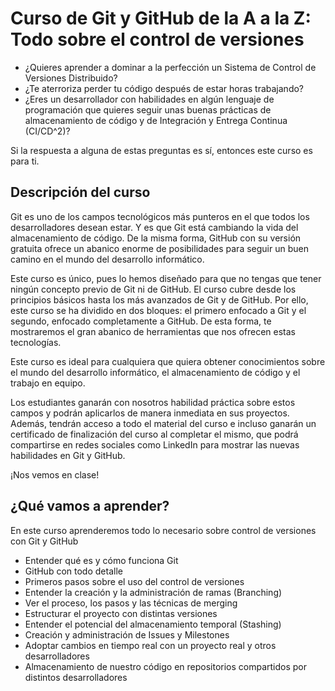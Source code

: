 # Curso de Git y GitHub de la A a la Z: Todo sobre el control de versiones

* ¿Quieres aprender a dominar a la perfección un Sistema de Control de Versiones Distribuido?
* ¿Te aterroriza perder tu código después de estar horas trabajando?
* ¿Eres un desarrollador con habilidades en algún lenguaje de programación que quieres seguir unas buenas prácticas de almacenamiento de código y de Integración y Entrega Continua (CI/CD^2)?

Si la respuesta a alguna de estas preguntas es sí, entonces este curso es para ti.

## Descripción del curso

Git es uno de los campos tecnológicos más punteros en el que todos los desarrolladores desean estar. Y es que Git está cambiando la vida del almacenamiento de código. De la misma forma, GitHub con su versión gratuita ofrece un abanico enorme de posibilidades para seguir un buen camino en el mundo del desarrollo informático.

Este curso es único, pues lo hemos diseñado para que no tengas que tener ningún concepto previo de Git ni de GitHub. El curso cubre desde los principios básicos hasta los más avanzados de Git y de GitHub. Por ello, este curso se ha dividido en dos bloques: el primero enfocado a Git y el segundo, enfocado completamente a GitHub. De esta forma, te mostraremos el gran abanico de herramientas que nos ofrecen estas tecnologías.

Este curso es ideal para cualquiera que quiera obtener conocimientos sobre el mundo del desarrollo informático, el almacenamiento de código y el trabajo en equipo. 

Los estudiantes ganarán con nosotros habilidad práctica sobre estos campos y podrán aplicarlos de manera inmediata en sus proyectos. Además, tendrán acceso a todo el material del curso e incluso ganarán un certificado de finalización del curso al completar el mismo, que podrá compartirse en redes sociales como LinkedIn para mostrar las nuevas habilidades en Git y GitHub. 

¡Nos vemos en clase!

## ¿Qué vamos a aprender?

En este curso aprenderemos todo lo necesario sobre control de versiones con Git y GitHub

* Entender qué es y cómo funciona Git
* GitHub con todo detalle
* Primeros pasos sobre el uso del control de versiones
* Entender la creación y la administración de ramas (Branching)
* Ver el proceso, los pasos y las técnicas de merging
* Estructurar el proyecto con distintas versiones
* Entender el potencial del almacenamiento temporal (Stashing)
* Creación y administración de Issues y Milestones
* Adoptar cambios en tiempo real con un proyecto real y otros desarrolladores
* Almacenamiento de nuestro código en repositorios compartidos por distintos desarrolladores